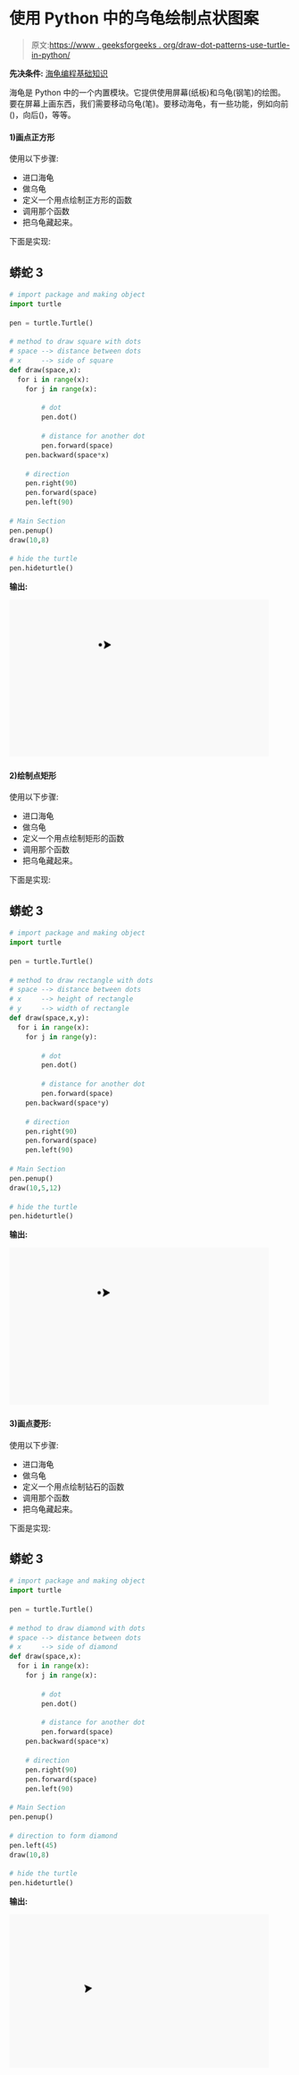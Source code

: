 # 使用 Python 中的乌龟绘制点状图案

> 原文:[https://www . geeksforgeeks . org/draw-dot-patterns-use-turtle-in-python/](https://www.geeksforgeeks.org/draw-dot-patterns-using-turtle-in-python/)

**先决条件:** [海龟编程基础知识](https://www.geeksforgeeks.org/turtle-programming-python/)

海龟是 Python 中的一个内置模块。它提供使用屏幕(纸板)和乌龟(钢笔)的绘图。要在屏幕上画东西，我们需要移动乌龟(笔)。要移动海龟，有一些功能，例如向前()，向后()，等等。

#### 1)画点正方形

使用以下步骤:

*   进口海龟
*   做乌龟
*   定义一个用点绘制正方形的函数
*   调用那个函数
*   把乌龟藏起来。

下面是实现:

## 蟒蛇 3

```py
# import package and making object
import turtle 

pen = turtle.Turtle()

# method to draw square with dots
# space --> distance between dots
# x     --> side of square
def draw(space,x):
  for i in range(x):
    for j in range(x):

        # dot
        pen.dot()

        # distance for another dot
        pen.forward(space)
    pen.backward(space*x)

    # direction
    pen.right(90)
    pen.forward(space)
    pen.left(90)

# Main Section
pen.penup()
draw(10,8)

# hide the turtle
pen.hideturtle()
```

**输出:**

![](img/8b00779f5763a7eded6db003da124680.png)

#### 2)绘制点矩形

使用以下步骤:

*   进口海龟
*   做乌龟
*   定义一个用点绘制矩形的函数
*   调用那个函数
*   把乌龟藏起来。

下面是实现:

## 蟒蛇 3

```py
# import package and making object
import turtle 

pen = turtle.Turtle()

# method to draw rectangle with dots
# space --> distance between dots
# x     --> height of rectangle
# y     --> width of rectangle
def draw(space,x,y):
  for i in range(x):
    for j in range(y):

        # dot
        pen.dot()

        # distance for another dot
        pen.forward(space)
    pen.backward(space*y)

    # direction
    pen.right(90)
    pen.forward(space)
    pen.left(90)

# Main Section
pen.penup()
draw(10,5,12)

# hide the turtle
pen.hideturtle()
```

**输出:**

![](img/f9229d893d35d566cf0d2960b9432fbd.png)

#### 3)画点菱形:

使用以下步骤:

*   进口海龟
*   做乌龟
*   定义一个用点绘制钻石的函数
*   调用那个函数
*   把乌龟藏起来。

下面是实现:

## 蟒蛇 3

```py
# import package and making object
import turtle 

pen = turtle.Turtle()

# method to draw diamond with dots
# space --> distance between dots
# x     --> side of diamond
def draw(space,x):
  for i in range(x):
    for j in range(x):

        # dot
        pen.dot()

        # distance for another dot
        pen.forward(space)
    pen.backward(space*x)

    # direction
    pen.right(90)
    pen.forward(space)
    pen.left(90)

# Main Section
pen.penup()

# direction to form diamond
pen.left(45)
draw(10,8)

# hide the turtle
pen.hideturtle()
```

**输出:**

![](img/06eb24437722b0d73b48c427ec9ae414.png)